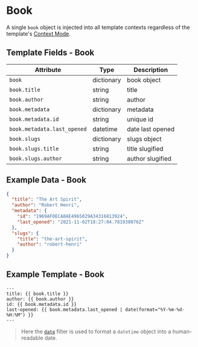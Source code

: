 # Book

A single `book` object is injected into all template contexts regardless of
the template's [Context Mode][context-modes].

## Template Fields - Book

| Attribute                   | Type       | Description      |
| --------------------------- | ---------- | ---------------- |
| `book`                      | dictionary | book object      |
| `book.title`                | string     | title            |
| `book.author`               | string     | author           |
| `book.metadata`             | dictionary | metadata         |
| `book.metadata.id`          | string     | unique id        |
| `book.metadata.last_opened` | datetime   | date last opened |
| `book.slugs`                | dictionary | slugs object     |
| `book.slugs.title`          | string     | title slugified  |
| `book.slugs.author`         | string     | author slugified |

## Example Data - Book

```json
{
  "title": "The Art Spirit",
  "author": "Robert Henri",
  "metadata": {
    "id": "1969AF0ECA8AE4965029A34316813924",
    "last_opened": "2021-11-02T18:27:04.781938076Z"
  },
  "slugs": {
    "title": "the-art-spirit",
    "author": "robert-henri"
  }
}
```

## Example Template - Book

```jinja2
---
title: {{ book.title }}
author: {{ book.author }}
id: {{ book.metadata.id }}
last-opened: {{ book.metadata.last_opened | date(format="%Y-%m-%d-%H:%M") }}
---
```

> <i class="fa fa-info-circle"></i> Here the [`date`][date] filter is used to
> format a `datetime` object into a human-readable date.

[context-modes]: ./02-02-context-modes.md
[date]: https://tera.netlify.app/docs/#date

